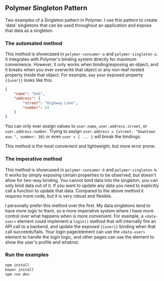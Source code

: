 
## Polymer Singleton Pattern

Two examples of a Singleton pattern in Polymer. I use this pattern to create 'data' singletons that can be used throughout an application and expose that data as a singleton.


### The automated method

This method is showcased in `polymer-consumer-a` and `polymer-singleton-a`. It integrates with Polymer's binding system directly for maximum convenience. However, it only works when binding/exposing an object, and it breaks when you ever overwrite that object or any non-leaf nested property inside that object. For example, say your exposed property `{{user}}` looks like this:

```json
{ 
    "name": "bob",
    "address": {
        "street": "Highway Lane",
        "number": 24
    }
}
```

You can only ever assign values to `user.name`, `user.address.street`, or `user.address.number`. Trying to assign `user.address = {street: "Downtown ave.", number: 10}` or even `user = { ... }` will break the bindings.

This method is the most convenient and lightweight, but more error prone.

### The imperative method

This method is showcased in `polymer-consumer-b` and `polymer-singleton-b`. It works by simply exposing certain properties to be observed, but doesn't allow for two-way binding. You cannot bind data into the singleton, you can only bind data out of it. If you want to update any data you need to explicitly call a function to update that data. Compared to the above method it requires more code, but it is very robust and flexible.

I personally prefer this method over the first. My data singletons tend to have more logic to them, so a more imperative system where I have more control over what happens when is more convenient. For example, a `<data-user>` element could implement a `login()` method that will internally fire an API call to a backend, and update the exposed `{{user}}` binding when that call succeeds/fails. Your login page/element can use the `<data-user>` element to handle the login logic, and other pages can use the element to show the user's profile and whatnot.


### Run the examples

```bash
npm install
bower install
npm run dev
```
